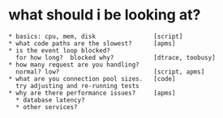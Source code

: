 
  # what should i be looking at?

    * basics: cpu, mem, disk                [script]
    * what code paths are the slowest?      [apms]
    * is the event loop blocked?
      for how long?  blocked why?           [dtrace, toobusy]
    * how many request are you handling?
      normal? low?                          [script, apms]
    * what are you connection pool sizes.   [code]
      try adjusting and re-running tests
    * why are there performance issues?     [apms]
      * database latency?
      * other services?






